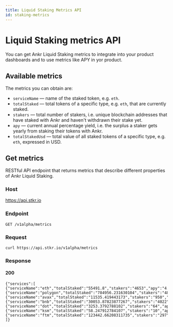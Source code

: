 ```yaml
---
title: Liquid Staking Metrics API
id: staking-metrics
---
```



# Liquid Staking metrics API

You can get Ankr Liquid Staking metrics to integrate into your product dashboards and to use metrics like APY in yor product.

## Available metrics

The metrics you can obtain are:

* `serviceName` — name of the staked token, e.g. `eth`. 
* `totalStaked` — total tokens of a specific type, e.g. `eth`, that are currently staked.
* `stakers` — total number of stakers, i.e. unique blockchain addresses that have staked with Ankr and haven't withdrawn their stake yet.   
* `apy` — current annual percentage yield, i.e. the surplus a staker gets yearly from staking their tokens with Ankr.
* `totalStakedUsd` — total value of all staked tokens of a specific type, e.g. `eth`, expressed in USD.

## Get metrics

RESTful API endpoint that returns metrics that describe different properties of Ankr Liquid Staking.

### Host 

https://api.stkr.io

### Endpoint

`GET /v1alpha/metrics`

### Request

```
curl https://api.stkr.io/v1alpha/metrics
```

### Response

#### 200
```
{"services":[
{"serviceName":"eth","totalStaked":"55491.8","stakers":"4653","apy":"4.97","totalStakedUsd":"109650687"},
{"serviceName":"polygon","totalStaked":"784956.231630104","stakers":"480","apy":"8.821321624","totalStakedUsd":"510221.5506"},
{"serviceName":"avax","totalStaked":"11535.419443173","stakers":"950","apy":"8.127504167228558","totalStakedUsd":"328759.4541"},
{"serviceName":"bnb","totalStaked":"30053.87823877267","stakers":"4022","apy":"5.741214848742271","totalStakedUsd":"9881715.165"},
{"serviceName":"dot","totalStaked":"3253.3792788102","stakers":"64","apy":"13.0479764","totalStakedUsd":"32924.1983"},
{"serviceName":"ksm","totalStaked":"58.247912784107","stakers":"10","apy":"15.4233560","totalStakedUsd":"4782.15364"},
{"serviceName":"ftm","totalStaked":"123442.66208311735","stakers":"297","apy":"14.4010684","totalStakedUsd":"51129.95063"}
]}
```